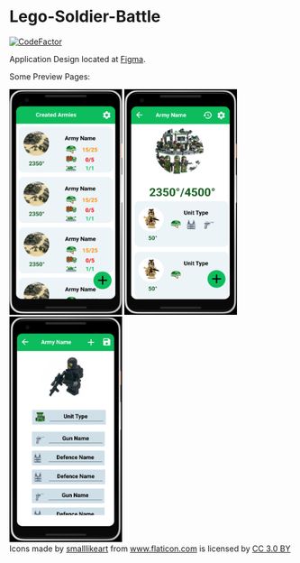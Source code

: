 # Lego-Soldier-Battle

[![CodeFactor](https://www.codefactor.io/repository/github/bbenetskyy/lego-soldier-battle/badge)](https://www.codefactor.io/repository/github/bbenetskyy/lego-soldier-battle)


Application Design located at [Figma](https://www.figma.com/file/Y8YWUxArxbW1yex2EsYrr4kZ/Lego-Soldier-Battle).

Some Preview Pages:


<span>
<img src="https://github.com/bbenetskyy/Lego-Soldier-Battle/blob/master/ArmyList.png" alt="Army List" width="200" height="400" />
<img src="https://github.com/bbenetskyy/Lego-Soldier-Battle/blob/master/ArmyDetails.png" alt="Army Details" width="200" height="400" />
<img src="https://github.com/bbenetskyy/Lego-Soldier-Battle/blob/master/SoldierDetails.png" alt="Soldier Details" width="200" height="400" />
</span>


<span>
<div>Icons made by <a href="https://www.flaticon.com/authors/smalllikeart" title="smalllikeart">smalllikeart</a> from <a href="https://www.flaticon.com/" 			    title="Flaticon">www.flaticon.com</a> is licensed by <a href="http://creativecommons.org/licenses/by/3.0/" 			    title="Creative Commons BY 3.0" target="_blank">CC 3.0 BY</a></div>
</span>
